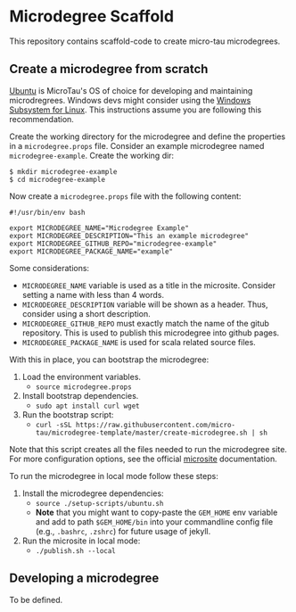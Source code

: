 # Microdegree Scaffold

This repository contains scaffold-code to create micro-tau microdegrees. 

## Create a microdegree from scratch

[Ubuntu] is MicroTau's OS of choice for developing and maintaining microdregrees. Windows devs might consider using the [Windows Subsystem for Linux]. This instructions assume you are following this recommendation. 

[Ubuntu]: https://www.ubuntu.com/ 
[Windows Subsystem for Linux]: https://docs.microsoft.com/en-us/windows/wsl/about

Create the working directory for the microdegree and define the properties in a `microdegree.props` file. Consider an example microdegree named `microdegree-example`. Create the working dir:

```commandline
$ mkdir microdegree-example
$ cd microdegree-example
```

Now create a `microdegree.props` file with the following content:
```text
#!/usr/bin/env bash

export MICRODEGREE_NAME="Microdegree Example"
export MICRODEGREE_DESCRIPTION="This an example microdegree"
export MICRODEGREE_GITHUB_REPO="microdegree-example"
export MICRODEGREE_PACKAGE_NAME="example"
```

Some considerations:
* `MICRODEGREE_NAME` variable is used as a title in the microsite. Consider setting a name with less than 4 words.
* `MICRODEGREE_DESCRIPTION` variable will be shown as a header. Thus, consider using a short description. 
* `MICRODEGREE_GITHUB_REPO` must exactly match the name of the gitub repository. This is used to publish this microdegree into github pages.
* `MICRODEGREE_PACKAGE_NAME` is used for scala related source files.


With this in place, you can bootstrap the microdegree:

1. Load the environment variables.
    * `source microdegree.props`
2. Install bootstrap dependencies.
    * `sudo apt install curl wget`
3. Run the bootstrap script:
    * `curl -sSL https://raw.githubusercontent.com/micro-tau/microdegree-template/master/create-microdegree.sh | sh`

Note that this script creates all the files needed to run the microdegree site. For more configuration options, see the official [microsite] documentation.

[microsite]: https://github.com/47deg/sbt-microsites

To run the microdegree in local mode follow these steps:

1. Install the microdegree dependencies:
    * `source ./setup-scripts/ubuntu.sh`
    * **Note** that you might want to copy-paste the `GEM_HOME` env variable and add to path `$GEM_HOME/bin` into your commandline config file (e.g., `.bashrc`, `.zshrc`) for future usage of jekyll.
2. Run the microsite in local mode:
    * `./publish.sh --local`

## Developing a microdegree

To be defined.


